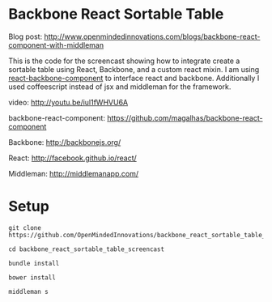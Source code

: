 Backbone React Sortable Table
=============

Blog post: http://www.openmindedinnovations.com/blogs/backbone-react-component-with-middleman

This is the code for the screencast showing how to integrate create a sortable table using React, Backbone, and a custom react mixin. I am using [react-backbone-component](https://github.com/magalhas/backbone-react-component) to interface react and backbone. Additionally I used coffeescript instead of jsx and middleman for the framework.

video: http://youtu.be/iul1fWHVU6A

backbone-react-component: https://github.com/magalhas/backbone-react-component

Backbone: http://backbonejs.org/

React: http://facebook.github.io/react/

Middleman: http://middlemanapp.com/


Setup
=============

```
git clone https://github.com/OpenMindedInnovations/backbone_react_sortable_table_screencast.git

cd backbone_react_sortable_table_screencast

bundle install

bower install

middleman s
```